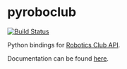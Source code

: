 pyroboclub
==========

[![Build Status](https://travis-ci.org/CMU-Robotics-Club/pyrc.svg)](https://travis-ci.org/CMU-Robotics-Club/pyrc)

Python bindings for [Robotics Club API](http://roboticsclub.org/api).

Documentation can be found [here](http://roboticsclub.org/pyrc/).
